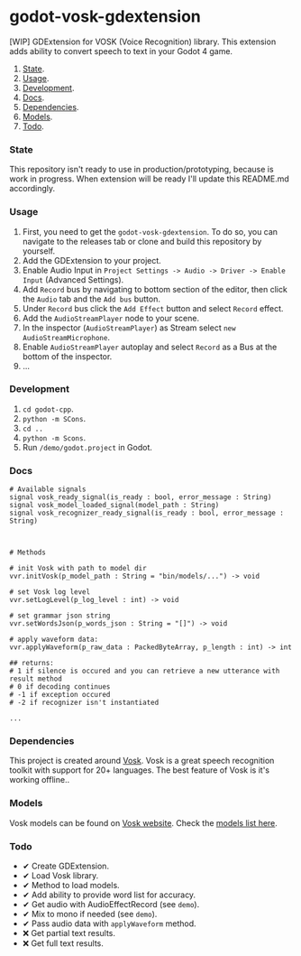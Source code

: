# godot-vosk-gdextension
[WIP] GDExtension for VOSK (Voice Recognition) library. This extension adds ability to convert speech to text in your Godot 4 game.

1. [State](#state).
2. [Usage](#usage).
3. [Development](#development).
4. [Docs](#docs).
5. [Dependencies](#dependencies).
6. [Models](#models).
7. [Todo](#todo).



### State
This repository isn't ready to use in production/prototyping, because is work in progress. When extension will be ready I'll update this README.md accordingly.

### Usage

1. First, you need to get the `godot-vosk-gdextension`. To do so, you can navigate to the releases tab or clone and build this repository by yourself.
2. Add the GDExtension to your project.
3. Enable Audio Input in `Project Settings -> Audio -> Driver -> Enable Input` (Advanced Settings).
4. Add `Record` bus by navigating to bottom section of the editor, then click the `Audio` tab and the `Add bus` button.
5. Under `Record` bus click the `Add Effect` button and select `Record` effect.
6. Add the `AudioStreamPlayer` node to your scene.
7. In the inspector (`AudioStreamPlayer`) as Stream select `new AudioStreamMicrophone`.
8. Enable `AudioStreamPlayer` autoplay and select `Record` as a Bus at the bottom of the inspector.
9. ...


### Development
1. `cd godot-cpp`.
2. `python -m SCons`.
3. `cd ..`
4. `python -m Scons`.
5. Run `/demo/godot.project` in Godot.



### Docs

```gdscript
# Available signals
signal vosk_ready_signal(is_ready : bool, error_message : String)
signal vosk_model_loaded_signal(model_path : String)
signal vosk_recognizer_ready_signal(is_ready : bool, error_message : String)



# Methods

# init Vosk with path to model dir
vvr.initVosk(p_model_path : String = "bin/models/...") -> void

# set Vosk log level
vvr.setLogLevel(p_log_level : int) -> void

# set grammar json string
vvr.setWordsJson(p_words_json : String = "[]") -> void

# apply waveform data:
vvr.applyWaveform(p_raw_data : PackedByteArray, p_length : int) -> int

## returns:
# 1 if silence is occured and you can retrieve a new utterance with result method 
# 0 if decoding continues
# -1 if exception occured
# -2 if recognizer isn't instantiated

...
```


### Dependencies

This project is created around [Vosk](https://alphacephei.com/vosk/). Vosk is a great speech recognition toolkit with support for 20+ languages. The best feature of Vosk is it's working offline..

### Models

Vosk models can be found on [Vosk website](https://alphacephei.com/vosk/). Check the [models list here](https://alphacephei.com/vosk/models).


### Todo

-  ✔ Create GDExtension.
-  ✔ Load Vosk library.
-  ✔ Method to load models.
-  ✔ Add ability to provide word list for accuracy.
-  ✔ Get audio with AudioEffectRecord (see `demo`).
-  ✔ Mix to mono if needed (see `demo`).
-  ✔ Pass audio data with `applyWaveform` method.
- ❌ Get partial text results.
- ❌ Get full text results.
